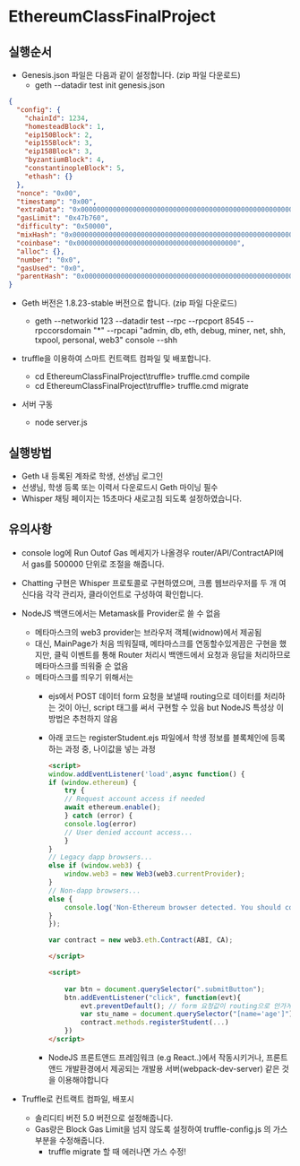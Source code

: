 # EthereumClassFinalProject

## 실행순서

- Genesis.json 파일은 다음과 같이 설정합니다. (zip 파일 다운로드)
    - geth --datadir test init genesis.json

```json
{
  "config": {
    "chainId": 1234,
    "homesteadBlock": 1,
    "eip150Block": 2,
    "eip155Block": 3,
    "eip158Block": 3,
    "byzantiumBlock": 4,
    "constantinopleBlock": 5,
    "ethash": {}
  },
  "nonce": "0x00",
  "timestamp": "0x00",
  "extraData": "0x0000000000000000000000000000000000000000000000000000000000000000",
  "gasLimit": "0x47b760",
  "difficulty": "0x50000",
  "mixHash": "0x0000000000000000000000000000000000000000000000000000000000000000",
  "coinbase": "0x0000000000000000000000000000000000000000",
  "alloc": {},
  "number": "0x0",
  "gasUsed": "0x0",
  "parentHash": "0x0000000000000000000000000000000000000000000000000000000000000000"
}
```

- Geth 버전은 1.8.23-stable 버전으로 합니다. (zip 파일 다운로드)
    - geth --networkid 123 --datadir test --rpc --rpcport 8545 --rpccorsdomain "*" --rpcapi "admin, db, eth, debug, miner, net, shh, txpool, personal, web3" console --shh

- truffle을 이용하여 스마트 컨트랙트 컴파일 및 배포합니다.
    - cd EthereumClassFinalProject\truffle> truffle.cmd compile
    - cd EthereumClassFinalProject\truffle> truffle.cmd migrate

- 서버 구동
    - node server.js

## 실행방법

- Geth 내 등록된 계좌로 학생, 선생님 로그인
- 선생님, 학생 등록 또는 이력서 다운로드시 Geth 마이닝 필수
- Whisper 채팅 페이지는 15초마다 새로고침 되도록 설정하였습니다.

## 유의사항

- console log에 Run Outof Gas 메세지가 나올경우 router/API/ContractAPI에서 gas를 500000 단위로 조절을 해줍니다.

- Chatting 구현은 Whisper 프로토콜로 구현하였으며, 크롬 웹브라우저를 두 개 여신다음 각각 관리자, 클라이언트로 구성하여 확인합니다.

- NodeJS 백앤드에서는 Metamask를 Provider로 쓸 수 없음
    - 메타마스크의 web3 provider는 브라우저 객체(widnow)에서 제공됨
    - 대신, MainPage가 처음 띄워질때, 메타마스크를 연동할수있게끔은 구현을 했지만, 클릭 이벤트를 통해 Router 처리시 백앤드에서 요청과 응답을 처리하므로 메타마스크를 띄워줄 순 없음
    - 메타마스크를 띄우기 위해서는 
        - ejs에서 POST 데이터 form 요청을 보낼때 routing으로 데이터를 처리하는 것이 아닌, script 태그를 써서 구현할 수 있음 but NodeJS 특성상 이 방법은 추천하지 않음
        - 아래 코드는 registerStudent.ejs 파일에서 학생 정보를 블록체인에 등록하는 과정 중, 나이값을 넣는 과정

            ```html
            <script>
            window.addEventListener('load',async function() {
            if (window.ethereum) {
                try {
                // Request account access if needed
                await ethereum.enable();
                } catch (error) {
                console.log(error)
                // User denied account access...
                }
            }
            // Legacy dapp browsers...
            else if (window.web3) {
                window.web3 = new Web3(web3.currentProvider);
            }
            // Non-dapp browsers...
            else {
                console.log('Non-Ethereum browser detected. You should consider trying MetaMask!');
            }
            });

            var contract = new web3.eth.Contract(ABI, CA);

            </script>

            <script>
                
                var btn = document.querySelector(".submitButton");
                btn.addEventListener("click", function(evt){
                    evt.preventDefault(); // form 요청값이 routing으로 안가게 막음
                    var stu_name = document.querySelector("[name='age']").value; // 나이 값을 가져오는데, css attribute 속성으로 가져옴
                    contract.methods.registerStudent(...)
                })
            </script>
            ```

        - NodeJS 프론트앤드 프레임워크 (e.g React..)에서 작동시키거나, 프론트앤드 개발환경에서 제공되는 개발용 서버(webpack-dev-server) 같은 것을 이용해야합니다

- Truffle로 컨트랙트 컴파일, 배포시 
    - 솔리디티 버전 5.0 버전으로 설정해줍니다.
    - Gas량은 Block Gas Limit을 넘지 않도록 설정하여 truffle-config.js 의 가스 부분을 수정해줍니다.
        - truffle migrate 할 때 에러나면 가스 수정!


